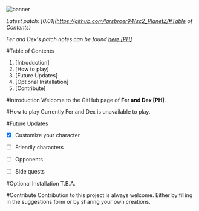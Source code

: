 ![banner](http://i.imgur.com/GthzNtS.png "Banner PH")

*Latest patch: [0.01](https://github.com/larsbroer94/sc2_PlanetZ/#Table of Contents)*

*Fer and Dex's patch notes can be found [here [PH]](https://github.com/LazarusArms/PROJECT4)*

#Table of Contents
1. [Introduction]
2. [How to play]
3. [Future Updates]
4. [Optional Installation]
5. [Contribute]


#Introduction
Welcome to the GitHub page of **Fer and Dex [PH]**.

#How to play
Currently Fer and Dex is unavailable to play.

#Future Updates
- [x] Customize your character
- [ ] Friendly characters
- [ ] Opponents
- [ ] Side quests


#Optional Installation
T.B.A.

#Contribute
Contribution to this project is always welcome. Either by filling in the suggestions form or by sharing your own creations.

